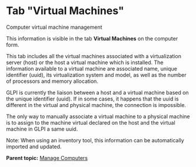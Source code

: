 Tab "Virtual Machines"
======================

Computer virtual machine management

This information is visible in the tab **Virtual Machines** on the
computer form.

This tab includes all the virtual machines associated with a
virtualization server (host) or the host a virtual machine which is
installed. The information available to a virtual machine are associated
name, unique identifier (uuid), its virtualization system and model, as
well as the number of processors and memory allocation.

GLPI is currently the liaison between a host and a virtual machine based
on the unique identifier (uuid). If in some cases, it happens that the
uuid is different in the virtual and physical machine, the connection is
impossible.

The only way to manually associate a virtual machine to a physical
machine is to assign to the machine virtual declared on the host and the
virtual machine in GLPI a same uuid.

Note: When using an inventory tool, this information can be
automatically imported and updated.

**Parent topic:** [Manage
Computers](../glpi/inventory_computer.html "Computers are managed from the menu Assets > Computers")

